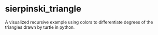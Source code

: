 # sierpinski_triangle
A visualized recursive example using colors to differentiate degrees of the triangles drawn by turtle in python.



